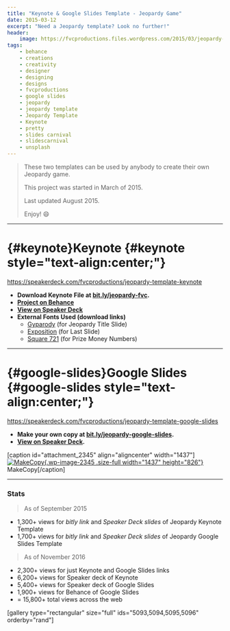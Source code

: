 ```yaml
---
title: "Keynote & Google Slides Template - Jeopardy Game"
date: 2015-03-12
excerpt: "Need a Jeopardy template? Look no further!"
header:
    image: https://fvcproductions.files.wordpress.com/2015/03/jeopardy-template.jpg?w=1024&h=436&crop=1
tags:
    - behance
    - creations
    - creativity
    - designer
    - designing
    - designs
    - fvcproductions
    - google slides
    - jeopardy
    - jeopardy template
    - Jeopardy Template
    - Keynote
    - pretty
    - slides carnival
    - slidescarnival
    - unsplash
---
```


> These two templates can be used by anybody to create their own
> Jeopardy game.
>
> This project was started in March of 2015.
>
> Last updated August 2015.
>
> Enjoy! :smile:

------------------------------------------------------------------------

[](#keynote){#keynote}Keynote {#keynote style="text-align:center;"}
=============================

https://speakerdeck.com/fvcproductions/jeopardy-template-keynote

-   **Download Keynote File at
    [bit.ly/jeopardy-fvc](http://bit.ly/jeopardy-fvc "Jeopardy Template").**
-   **[Project on
    Behance](https://www.behance.net/gallery/24112247/Jeopardy-Template-Keynote "Jeopardy Template | Behance")**
-   **[View on Speaker
    Deck](https://speakerdeck.com/fvcproductions/jeopardy-template-keynote "Speaker Deck | Jeopardy Template")**
-   **External Fonts Used (download links)**
    -   [Gyparody](http://www.1001fonts.com/gyparody-font.html) (for
        Jeopardy Title Slide)
    -   [Exposition](http://www.ffonts.net/Exposition.font) (for Last
        Slide)
    -   [Square 721](https://www.fontyukle.net/en/1,Square721) (for
        Prize Money Numbers)

------------------------------------------------------------------------

[](#google-slides){#google-slides}Google Slides {#google-slides style="text-align:center;"}
===============================================

https://speakerdeck.com/fvcproductions/jeopardy-template-google-slides

-   **Make your own copy at
    [bit.ly/jeopardy-google-slides](https://bit.ly/jeopardy-google-slides "Jeopardy Template | Google Slides").**
-   **[View on Speaker
    Deck](https://speakerdeck.com/fvcproductions/jeopardy-template-google-slides "Speaker Deck | Jeopardy Template").**

\[caption id="attachment\_2345" align="aligncenter"
width="1437"\][![MakeCopy](https://fvcproductions.files.wordpress.com/2015/05/makecopy.gif){.wp-image-2345
.size-full width="1437"
height="826"}](https://fvcproductions.files.wordpress.com/2015/05/makecopy.gif)
MakeCopy\[/caption\]

------------------------------------------------------------------------

### Stats

> As of September 2015

-   1,300+ views for *bitly link* and *Speaker Deck slides* of Jeopardy
    Keynote Template
-   1,700+ views for *bitly link* and *Speaker Deck slides* of Jeopardy
    Google Slides Template

> As of November 2016

-   2,300+ views for just Keynote and Google Slides links
-   6,200+ views for Speaker deck of Keynote
-   5,400+ views for Speaker deck of Google Slides
-   1,900+ views for Behance of Google Slides
-   = 15,800+ total views across the web

\[gallery type="rectangular" size="full" ids="5093,5094,5095,5096"
orderby="rand"\]
